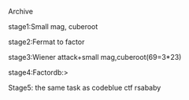 Archive

stage1:Small mag, cuberoot

stage2:Fermat to factor

stage3:Wiener attack+small mag,cuberoot(69=3*23)

stage4:Factordb:>

Stage5: the same task as codeblue ctf rsababy
